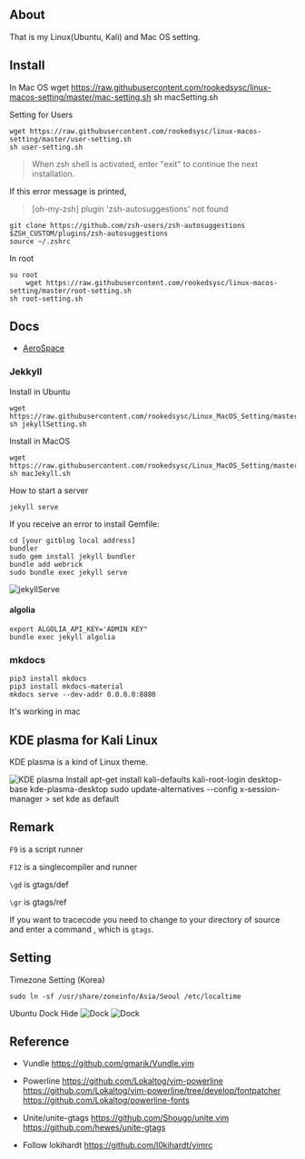 ## About

That is my Linux(Ubuntu, Kali) and Mac OS setting.

## Install

In Mac OS
wget https://raw.githubusercontent.com/rookedsysc/linux-macos-setting/master/mac-setting.sh
sh macSetting.sh

Setting for Users

    wget https://raw.githubusercontent.com/rookedsysc/linux-macos-setting/master/user-setting.sh
    sh user-setting.sh

> When zsh shell is activated, enter "exit" to continue the next installation.

If this error message is printed,

> [oh-my-zsh] plugin 'zsh-autosuggestions' not found

    git clone https://github.com/zsh-users/zsh-autosuggestions $ZSH_CUSTOM/plugins/zsh-autosuggestions
    source ~/.zshrc

In root

    su root
        wget https://raw.githubusercontent.com/rookedsysc/linux-macos-setting/master/root-setting.sh
    sh root-setting.sh

## Docs

- [AeroSpace](./docs/how-to-use-aerospace.md)

### Jekkyll

Install in Ubuntu

    wget https://raw.githubusercontent.com/rookedsysc/Linux_MacOS_Setting/master/jekyllSetting.sh
    sh jekyllSetting.sh

Install in MacOS

    wget https://raw.githubusercontent.com/rookedsysc/Linux_MacOS_Setting/master/macJekyll.sh
    sh macJekyll.sh

How to start a server

    jekyll serve

If you receive an error to install Gemfile:

    cd [your gitblog local address]
    bundler
    sudo gem install jekyll bundler
    bundle add webrick
    sudo bundle exec jekyll serve

![jekyllServe](./imgSrc/jekyllServe.png)

#### algolia

    export ALGOLIA_API_KEY='ADMIN KEY"
    bundle exec jekyll algolia

### mkdocs

```console
pip3 install mkdocs
pip3 install mkdocs-material
mkdocs serve --dev-addr 0.0.0.0:8080
```

It's working in mac

## KDE plasma for Kali Linux

KDE plasma is a kind of Linux theme.

![KDE plasma](./imgSrc/KDEplasma.jpeg)
Install
apt-get install kali-defaults kali-root-login desktop-base kde-plasma-desktop
sudo update-alternatives --config x-session-manager > set kde as default

## Remark

`F9` is a script runner

`F12` is a singlecompiler and runner

`\gd` is gtags/def

`\gr` is gtags/ref

If you want to tracecode you need to change to your directory of source
and enter a command , which is `gtags`.

## Setting

Timezone Setting (Korea)

    sudo ln -sf /usr/share/zoneinfo/Asia/Seoul /etc/localtime

Ubuntu Dock Hide
![Dock](./imgSrc/Dock_1.png)
![Dock](./imgSrc/Dock_2.png)

## Reference

- Vundle
  https://github.com/gmarik/Vundle.vim

- Powerline
  https://github.com/Lokaltog/vim-powerline
  https://github.com/Lokaltog/vim-powerline/tree/develop/fontpatcher
  https://github.com/Lokaltog/powerline-fonts

- Unite/unite-gtags
  https://github.com/Shougo/unite.vim
  https://github.com/hewes/unite-gtags

- Follow lokihardt
  https://github.com/l0kihardt/vimrc
